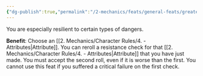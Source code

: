 ```yaml
---
{"dg-publish":true,"permalink":"/2-mechanics/feats/general-feats/greater-resistance/","noteIcon":""}
---
```


You are especially resilient to certain types of dangers.

**Benefit**: Choose an [[2. Mechanics/Character Rules/4. - Attributes\|Attribute]]. You can reroll a resistance check for that [[2. Mechanics/Character Rules/4. - Attributes\|Attribute]] that you have just made. You must accept the second roll, even if it is worse than the first. You cannot use this feat if you suffered a critical failure on the first check.